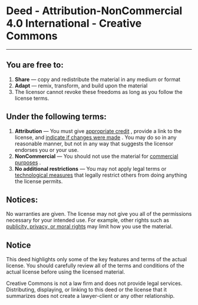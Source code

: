 # Deed - Attribution-NonCommercial 4.0 International - Creative Commons

---
## You are free to:

1.  **Share** — copy and redistribute the material in any medium or format
2.  **Adapt** — remix, transform, and build upon the material
3.  The licensor cannot revoke these freedoms as long as you follow the license terms.

## Under the following terms:

1.  **Attribution** — You must give [appropriate credit](https://creativecommons.org/licenses/by-nc/4.0/deed.en#ref-appropriate-credit) , provide a link to the license, and [indicate if changes were made](https://creativecommons.org/licenses/by-nc/4.0/deed.en#ref-indicate-changes) . You may do so in any reasonable manner, but not in any way that suggests the licensor endorses you or your use.
2.  **NonCommercial** — You should not use the material for [commercial purposes](https://creativecommons.org/licenses/by-nc/4.0/deed.en#ref-commercial-purposes) .
3.  **No additional restrictions** — You may not apply legal terms or [technological measures](https://creativecommons.org/licenses/by-nc/4.0/deed.en#ref-technological-measures) that legally restrict others from doing anything the license permits.

## Notices:

No warranties are given. The license may not give you all of the permissions necessary for your intended use. For example, other rights such as [publicity, privacy, or moral rights](https://creativecommons.org/licenses/by-nc/4.0/deed.en#ref-publicity-privacy-or-moral-rights) may limit how you use the material.

## Notice

This deed highlights only some of the key features and terms of the actual license. You should carefully review all of the terms and conditions of the actual license before using the licensed material.

Creative Commons is not a law firm and does not provide legal services. Distributing, displaying, or linking to this deed or the license that it summarizes does not create a lawyer-client or any other relationship.
